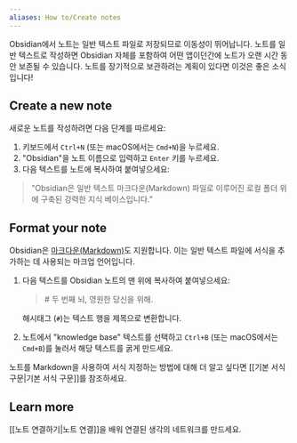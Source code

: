 ```yaml
---
aliases: How to/Create notes
---
```


Obsidian에서 노트는 일반 텍스트 파일로 저장되므로 이동성이 뛰어납니다. 노트를 일반 텍스트로 작성하면 Obsidian 자체를 포함하여 어떤 앱이던간에 노트가 오랜 시간 동안 보존될 수 있습니다. 노트를 장기적으로 보관하려는 계획이 있다면 이것은 좋은 소식입니다!

## Create a new note

새로운 노트를 작성하려면 다음 단계를 따르세요:

1. 키보드에서 `Ctrl+N` (또는 macOS에서는 `Cmd+N`)을 누르세요.
2. "Obsidian"을 노트 이름으로 입력하고 `Enter` 키를 누르세요.
3. 다음 텍스트를 노트에 복사하여 붙여넣으세요:

> "Obsidian은 일반 텍스트 마크다운(Markdown) 파일로 이루어진 로컬 폴더 위에 구축된 강력한 지식 베이스입니다."

## Format your note

Obsidian은 [마크다운(Markdown)](https://en.wikipedia.org/wiki/Markdown)도 지원합니다. 이는 일반 텍스트 파일에 서식을 추가하는 데 사용되는 마크업 언어입니다.

1. 다음 텍스트를 Obsidian 노트의 맨 위에 복사하여 붙여넣으세요:

   > \# 두 번째 뇌, 영원한 당신을 위해.

   해시태그 (`#`)는 텍스트 행을 제목으로 변환합니다.

2. 노트에서 "knowledge base" 텍스트를 선택하고 `Ctrl+B` (또는 macOS에서는 `Cmd+B`)를 눌러서 해당 텍스트를 굵게 만드세요.

노트를 Markdown을 사용하여 서식 지정하는 방법에 대해 더 알고 싶다면 [[기본 서식 구문|기본 서식 구문]]를 참조하세요.

## Learn more

[[노트 연결하기|노트 연결]]을 배워 연결된 생각의 네트워크를 만드세요.
